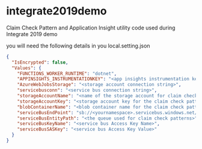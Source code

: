 # integrate2019demo

Claim Check Pattern and Application Insight utility code used during Integrate 2019 demo

you will need the following details in you local.setting.json

```json
{
  "IsEncrypted": false,
  "Values": {
    "FUNCTIONS_WORKER_RUNTIME": "dotnet",
    "APPINSIGHTS_INSTRUMENTATIONKEY": "<app insights instrumentation key",
    "AzureWebJobsStorage": "<storage account connection string>",
    "servicebusconn": "<service bus connection string>",
    "storageAccountName": "<name of the storage account for claim check pattern>",
    "storageAccountKey": "<storage account key for the claim check pattern>",
    "blobContainerName": "<blob container name for the claim check patterns>",
    "serviceBusEndPoint": "sb://<yournamespace>.servicebus.windows.net/",
    "serviceBusEntityPath": "<the queue used for claim check patterns>",
    "serviceBusKeyName": "<service bus Access Key Name>",
    "serviceBusSASKey": "<service bus Access Key Value>"
  }
}
```
